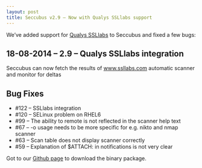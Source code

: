 ```yaml
---
layout: post
title: Seccubus v2.9 – Now with Qualys SSLlabs support
---
```

We’ve added support for [Qualys SSLlabs](https://www.ssllabs.com) to Seccubus
and fixed a few bugs:

18-08-2014 – 2.9 – Qualys SSLlabs integration  
---  
Seccubus can now fetch the results of www.ssllabs.com automatic scanner and
monitor for deltas

Bug Fixes  
---  
* #122 – SSLlabs integration  
* #120 – SELinux problem on RHEL6  
* #99 – The ability to remote is not reflected in the scanner help text  
* #67 – -o usage needs to be more specific for e.g. nikto and nmap scanner  
* #63 – Scan table does not display scanner correctly  
* #59 – Explanation of $ATTACH: in notifications is not very clear

Got to our [Github
page](https://github.com/schubergphilis/Seccubus_v2/releases) to download the
binary package.

